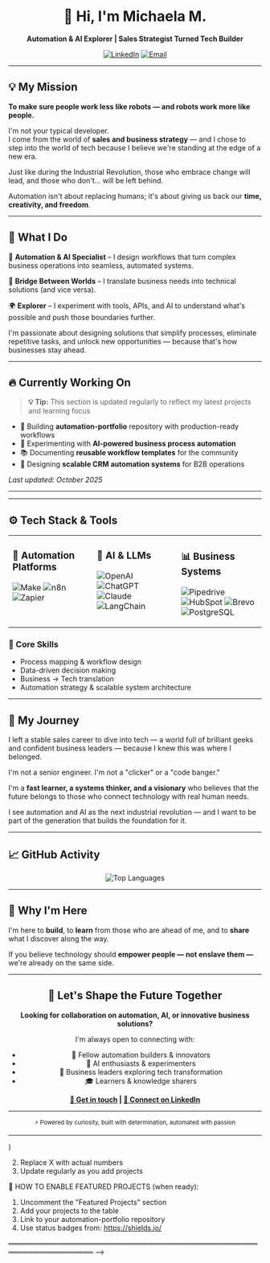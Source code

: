 <div align="center">

# 👋 Hi, I'm Michaela M.

**Automation & AI Explorer | Sales Strategist Turned Tech Builder**

[![LinkedIn](https://img.shields.io/badge/LinkedIn-Connect-0077B5?style=for-the-badge&logo=linkedin&logoColor=white)](https://www.linkedin.com/in/michaela-musilova-mm)
[![Email](https://img.shields.io/badge/Email-Contact-EA4335?style=for-the-badge&logo=gmail&logoColor=white)](mailto:musilova.mihule@gmail.com)

</div>

---

## 💡 My Mission

**To make sure people work less like robots — and robots work more like people.**

I'm not your typical developer.  
I come from the world of **sales and business strategy** — and I chose to step into the world of tech because I believe we're standing at the edge of a new era.

Just like during the Industrial Revolution, those who embrace change will lead, and those who don't… will be left behind.

Automation isn't about replacing humans; it's about giving us back our **time, creativity, and freedom**.

---

## 🚀 What I Do

🧠 **Automation & AI Specialist** – I design workflows that turn complex business operations into seamless, automated systems.

🔌 **Bridge Between Worlds** – I translate business needs into technical solutions (and vice versa).

🌍 **Explorer** – I experiment with tools, APIs, and AI to understand what's possible and push those boundaries further.

I'm passionate about designing solutions that simplify processes, eliminate repetitive tasks, and unlock new opportunities — because that's how businesses stay ahead.

---

## 🔥 Currently Working On

> **💡 Tip:** This section is updated regularly to reflect my latest projects and learning focus

- 🎯 Building **automation-portfolio** repository with production-ready workflows
- 🧪 Experimenting with **AI-powered business process automation**
- 📚 Documenting **reusable workflow templates** for the community
- 🚀 Designing **scalable CRM automation systems** for B2B operations

*Last updated: October 2025*

---

<!-- PLACEHOLDER: Quick Stats - Add this section once you have multiple projects uploaded -->
<!--
## 📊 Quick Stats

```text
🚀 Production Automations:     X
🧪 Active Experiments:         X
🤖 AI Integrations Built:      X
📚 Documented Use Cases:       X
```
-->

<!-- PLACEHOLDER: Featured Projects - Add this section once automation-portfolio is populated -->
<!--
## 🌟 Featured Projects

| Project | Description | Tech Stack | Status |
|---------|-------------|------------|--------|
| [**Project Name**](link) | Description | Tools | ![Badge](badge) |

[➡️ View All Projects](https://github.com/Valky187/automation-portfolio)
-->

---

## ⚙️ Tech Stack & Tools

<table>
<tr>
<td valign="top" width="33%">

### 🔌 Automation Platforms
![Make](https://img.shields.io/badge/Make-4285F4?style=flat&logo=integromat&logoColor=white)
![n8n](https://img.shields.io/badge/n8n-EA4B71?style=flat&logo=n8n&logoColor=white)
![Zapier](https://img.shields.io/badge/Zapier-FF4A00?style=flat&logo=zapier&logoColor=white)

</td>
<td valign="top" width="33%">

### 🤖 AI & LLMs
![OpenAI](https://img.shields.io/badge/OpenAI-412991?style=flat&logo=openai&logoColor=white)
![ChatGPT](https://img.shields.io/badge/ChatGPT-74AA9C?style=flat&logo=openai&logoColor=white)
![Claude](https://img.shields.io/badge/Claude-181818?style=flat&logoColor=white)
![LangChain](https://img.shields.io/badge/LangChain-121212?style=flat)

</td>
<td valign="top" width="33%">

### 📊 Business Systems
![Pipedrive](https://img.shields.io/badge/Pipedrive-1A1A1A?style=flat)
![HubSpot](https://img.shields.io/badge/HubSpot-FF7A59?style=flat&logo=hubspot&logoColor=white)
![Brevo](https://img.shields.io/badge/Brevo-0B996E?style=flat)
![PostgreSQL](https://img.shields.io/badge/PostgreSQL-316192?style=flat&logo=postgresql&logoColor=white)

</td>
</tr>
</table>

### 🧠 Core Skills
- Process mapping & workflow design  
- Data-driven decision making  
- Business → Tech translation  
- Automation strategy & scalable system architecture

---

## 🌱 My Journey

I left a stable sales career to dive into tech — a world full of brilliant geeks and confident business leaders — because I knew this was where I belonged.

I'm not a senior engineer. I'm not a "clicker" or a "code banger."

I'm a **fast learner, a systems thinker, and a visionary** who believes that the future belongs to those who connect technology with real human needs.

I see automation and AI as the next industrial revolution — and I want to be part of the generation that builds the foundation for it.

---

## 📈 GitHub Activity

<div align="center">

![Top Languages](https://github-readme-stats.vercel.app/api/top-langs/?username=Valky187&layout=compact&theme=dark&hide_border=true&bg_color=0d1117&langs_count=8)

</div>

---

## 🤝 Why I'm Here

I'm here to **build**, to **learn** from those who are ahead of me, and to **share** what I discover along the way.

If you believe technology should **empower people — not enslave them —** we're already on the same side.

---

<div align="center">

## 💬 Let's Shape the Future Together

**Looking for collaboration on automation, AI, or innovative business solutions?**

I'm always open to connecting with:
- 🚀 Fellow automation builders & innovators
- 🧠 AI enthusiasts & experimenters
- 💼 Business leaders exploring tech transformation
- 🎓 Learners & knowledge sharers

**[📧 Get in touch](mailto:musilova.mihule@gmail.com) | [💼 Connect on LinkedIn](https://www.linkedin.com/in/michaela-musilova-mm)**

</div>

---

<div align="center">
<sub>⚡ Powered by curiosity, built with determination, automated with passion</sub>
</div>

---

<!-- 
═══════════════════════════════════════════════════════════════════
                    📝 INSTRUCTIONS FOR UPDATING
═══════════════════════════════════════════════════════════════════

🔄 HOW TO UPDATE "CURRENTLY WORKING ON" SECTION:
   1. Edit this file (click pencil icon on GitHub)
   2. Find the "Currently Working On" section
   3. Update the bullet points with your current focus
   4. Change the "Last updated" date
   5. Commit changes
   ⏰ Recommended: Update monthly or when starting new projects

📊 HOW TO ENABLE QUICK STATS (when ready):
   1. Uncomment the "Quick Stats" section (remove <!-- and -->)
   2. Replace X with actual numbers
   3. Update regularly as you add projects

🌟 HOW TO ENABLE FEATURED PROJECTS (when ready):
   1. Uncomment the "Featured Projects" section
   2. Add your projects to the table
   3. Link to your automation-portfolio repository
   4. Use status badges from: https://shields.io/

═══════════════════════════════════════════════════════════════════
-->
